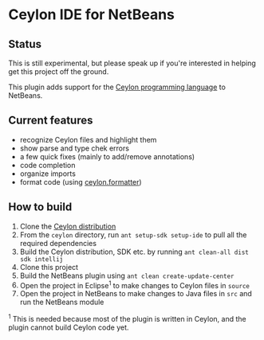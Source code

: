 # Ceylon IDE for NetBeans

## Status

This is still experimental, but please speak up if you're interested 
in helping get this project off the ground.

This plugin adds support for the [Ceylon programming language](ceylon-lang.org)
to NetBeans.

## Current features

* recognize Ceylon files and highlight them
* show parse and type chek errors
* a few quick fixes (mainly to add/remove annotations)
* code completion
* organize imports
* format code (using [ceylon.formatter](https://github.com/ceylon/ceylon.formatter))

## How to build

1. Clone the [Ceylon distribution](https://github.com/ceylon/ceylon)
2. From the `ceylon` directory, run `ant setup-sdk setup-ide` to pull all the 
required dependencies
3. Build the Ceylon distribution, SDK etc. by running `ant clean-all dist sdk intellij`
4. Clone this project
5. Build the NetBeans plugin using `ant clean create-update-center`
6. Open the project in Eclipse<sup>1</sup> to make changes to Ceylon files in `source`
7. Open the project in NetBeans to make changes to Java files in `src` and run the NetBeans module

<sup>1</sup> This is needed because most of the plugin is written in Ceylon, and
the plugin cannot build Ceylon code yet.
